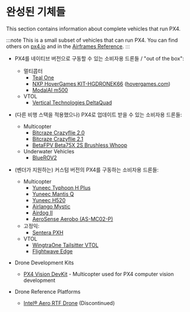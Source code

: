 # 완성된 기체들

This section contains information about complete vehicles that run PX4.

:::note
This is a small subset of vehicles that can run PX4. You can find others on [px4.io](https://px4.io/ecosystem/commercial-systems/) and in the [Airframes Reference](../airframes/airframe_reference.md).
:::

- PX4를 네이티브 버전으로 구동할 수 있는 소비자용 드론들 / "out of the box": 
  - 멀티콥터 
    - [Teal One](https://tealdrones.com/teal-one/)
    - [NXP HoverGames KIT-HGDRONEK66](https://www.nxp.com/KIT-HGDRONEK66) ([hovergames.com](https://www.hovergames.com/))
    - [ModalAI m500](https://modalai.com/products/voxl-m500)
  - VTOL 
    - [Vertical Technologies DeltaQuad](https://px4.io/portfolio/deltaquad-vtol/)

- (다른 비행 스택을 적용했으나) PX4로 업데이트 받을 수 있는 소비자용 드론들:
  
  - Multicopter 
    - [Bitcraze Crazyflie 2.0](../complete_vehicles/crazyflie2.md)
    - [Bitcraze Crazyflie 2.1](../complete_vehicles/crazyflie21.md)
    - [BetaFPV Beta75X 2S Brushless Whoop](../complete_vehicles/betafpv_beta75x.md)
  - Underwater Vehicles 
    - [BlueROV2](../frames_sub/bluerov2.md) <!--  Whole-vehicle hardware reference platforms that use PX4: -->

- (벤더가 지원하는) 커스텀 버전의 PX4를 구동하는 소비자용 드론들:
  
  - Multicopter 
    - [Yuneec Typhoon H Plus](https://us.yuneec.com/typhoon-h-plus.html)
    - [Yuneec Mantis Q](https://px4.io/portfolio/yuneec-mantis-q/)
    - [Yuneec H520](https://px4.io/portfolio/yuneec-h520-hexacopter/)
    - [Airlango Mystic](http://airlango.com/products/)
    - [Airdog II](https://px4.io/portfolio/airdog-ii/)
    - [AeroSense Aerobo (AS-MC02-P)](https://px4.io/portfolio/aerosense-aerobo/)
  - 고정익: 
    - [Sentera PXH](https://px4.io/portfolio/sentera-phx/)
  - VTOL 
    - [WingtraOne Tailsitter VTOL](https://px4.io/portfolio/wingtraone-tailsitter-vtol/)
    - [Flightwave Edge](https://px4.io/portfolio/flywave-edge/)
- Drone Development Kits 
  - [PX4 Vision DevKit](../complete_vehicles/px4_vision_kit.md) - Multicopter used for PX4 computer vision development
- Drone Reference Platforms 
  - [Intel® Aero RTF Drone](../complete_vehicles/intel_aero.md) (Discontinued)